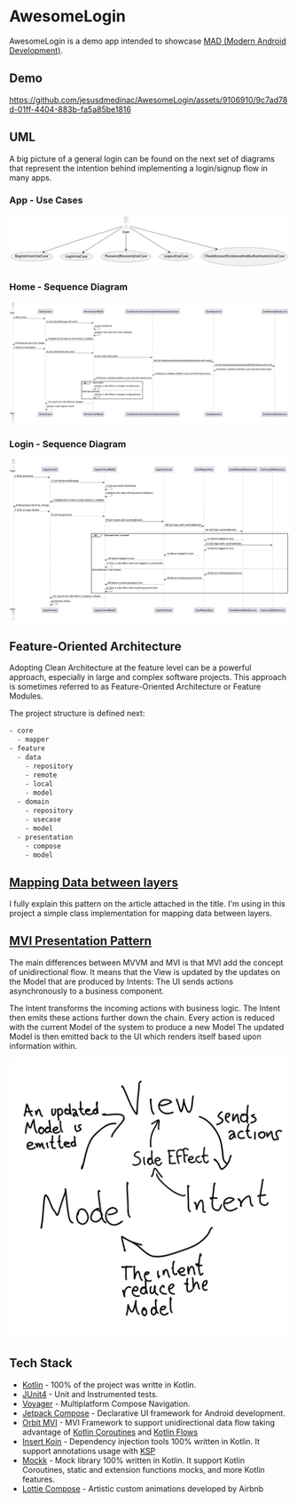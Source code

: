# AwesomeLogin

AwesomeLogin is a demo app intended to showcase [MAD (Modern Android Development)](https://developer.android.com/series/mad-skills).

## Demo

https://github.com/jesusdmedinac/AwesomeLogin/assets/9106910/9c7ad78d-01ff-4404-883b-fa5a85be1816

## UML

A big picture of a general login can be found on the next set of diagrams that represent the
intention behind implementing a login/signup flow in many apps.

### App - Use Cases

![app - use cases](./planttext/app%20-%20use%20cases.png)

### Home - Sequence Diagram

![home - sequence diagram](./planttext/home%20-%20sequence%20diagram.png)

### Login - Sequence Diagram

![home - sequence diagram](./planttext/login%20-%20sequence%20diagram.png)

## Feature-Oriented Architecture

Adopting Clean Architecture at the feature level can be a powerful approach, especially in large and complex software projects. This approach is sometimes referred to as Feature-Oriented Architecture or Feature Modules.

The project structure is defined next:

```
- core
  - mapper
- feature
  - data
    - repository
    - remote
    - local
    - model
  - domain
    - repository
    - usecase
    - model
  - presentation
    - compose
    - model
```

## [Mapping Data between layers](https://blog.jesusdmedinac.com/mapping-data-between-layers-db8ad93f0f8f)

I fully explain this pattern on the article attached in the title. I'm using in this project a simple class implementation for mapping data between layers.

## [MVI Presentation Pattern](https://blog.jesusdmedinac.com/mvvm-vs-mvi-for-jetpack-compose-e7e5e2f11e0b)

The main differences between MVVM and MVI is that MVI add the concept of unidirectional flow. It means that the View is updated by the updates on the Model that are produced by Intents:
The UI sends actions asynchronously to a business component.

The Intent transforms the incoming actions with business logic.
The Intent then emits these actions further down the chain.
Every action is reduced with the current Model of the system to produce a new Model
The updated Model is then emitted back to the UI which renders itself based upon information within.

![alt text](mvi-flow.png)

## Tech Stack

- [Kotlin](https://kotlinlang.org/) - 100% of the project was writte in Kotlin.
- [JUnit4](https://junit.org/junit4/) - Unit and Instrumented tests.
- [Voyager](https://voyager.adriel.cafe/) - Multiplatform Compose Navigation.
- [Jetpack Compose](https://developer.android.com/develop/ui/compose) - Declarative UI framework for Android development.
- [Orbit MVI](https://orbit-mvi.org/) - MVI Framework to support unidirectional data flow taking advantage of [Kotlin Coroutines](https://kotlinlang.org/docs/coroutines-overview.html) and [Kotlin Flows](https://developer.android.com/kotlin/flow?hl=es-419)
- [Insert Koin](https://insert-koin.io/) - Dependency injection tools 100% written in Kotlin. It support annotations usage with [KSP](https://github.com/google/ksp)
- [Mockk](https://mockk.io/) - Mock library 100% written in Kotlin. It support Kotlin Coroutines, static and extension functions mocks, and more Kotlin features.
- [Lottie Compose](https://airbnb.design/lottie/) - Artistic custom animations developed by Airbnb